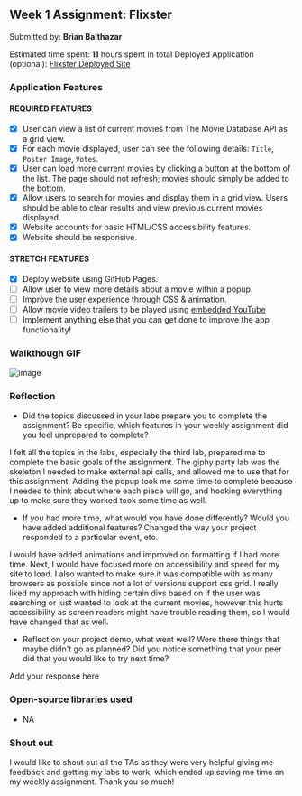 ## Week 1 Assignment: Flixster

Submitted by: **Brian Balthazar**

Estimated time spent: **11** hours spent in total
Deployed Application (optional): [Flixster Deployed Site](https://eleferrets.github.io/flixster/)

### Application Features

#### REQUIRED FEATURES

- [x] User can view a list of current movies from The Movie Database API as a grid view.
- [x] For each movie displayed, user can see the following details: `Title`, `Poster Image`, `Votes`.
- [x] User can load more current movies by clicking a button at the bottom of the list. The page should not refresh; movies should simply be added to the bottom.
- [x] Allow users to search for movies and display them in a grid view. Users should be able to clear results and view previous current movies displayed.
- [x] Website accounts for basic HTML/CSS accessibility features.
- [x] Website should be responsive.

#### STRETCH FEATURES

- [x] Deploy website using GitHub Pages. 
- [ ] Allow user to view more details about a movie within a popup.
- [ ] Improve the user experience through CSS & animation.
- [ ] Allow movie video trailers to be played using [embedded YouTube](https://support.google.com/youtube/answer/171780?hl=en)
- [ ] Implement anything else that you can get done to improve the app functionality!

### Walkthough GIF

![image](https://user-images.githubusercontent.com/40572853/121737055-5dbdfe80-cac6-11eb-83b6-173bb54a6a53.png)

### Reflection

* Did the topics discussed in your labs prepare you to complete the assignment? Be specific, which features in your weekly assignment did you feel unprepared to complete?

I felt all the topics in the labs, especially the third lab, prepared me to complete the basic goals of the assignment. The giphy party lab was the skeleton I needed to make external api calls, and allowed me to use that for this assignment. Adding the popup took me some time to complete because I needed to think about where each piece will go, and hooking everything up to make sure they worked took some time as well.

* If you had more time, what would you have done differently? Would you have added additional features? Changed the way your project responded to a particular event, etc.
  
I would have added animations and improved on formatting if I had more time. Next, I would have focused more on accessibility and speed for my site to load. I also wanted to make sure it was compatible with as many browsers as possible since not a lot of versions support css grid. I really liked my approach with hiding certain divs based on if the user was searching or just wanted to look at the current movies, however this hurts accessibility as screen readers might have trouble reading them, so I would have changed that as well.

* Reflect on your project demo, what went well? Were there things that maybe didn't go as planned? Did you notice something that your peer did that you would like to try next time?

Add your response here

### Open-source libraries used

- NA

### Shout out

I would like to shout out all the TAs as they were very helpful giving me feedback and getting my labs to work, which ended up saving me time on my weekly assignment. Thank you so much!